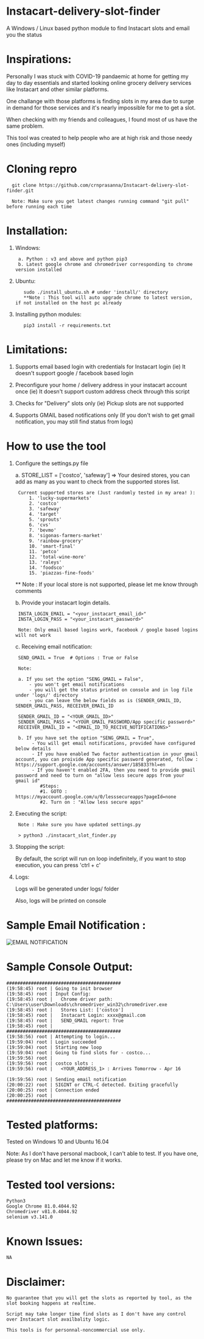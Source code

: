 # Instacart-delivery-slot-finder
A Windows / Linux based python module to find Instacart slots and email you the status

# Inspirations:
Personally I was stuck with COVID-19 pandaemic at home for getting my day to day essentials and started looking online grocery delivery services like Instacart and other similar platforms. 

One challange with those platforms is finding slots in my area due to surge in demand for those services and it's nearly impossible for me to get a slot.

When checking with my friends and colleagues, I found most of us have the same problem.
	
This tool was created to help people who are at high risk and those needy ones (including myself)


# Cloning repro

      git clone https://github.com/crnprasanna/Instacart-delivery-slot-finder.git
      
      Note: Make sure you get latest changes running command "git pull" before running each time


	
# Installation:

1. Windows:

        a. Python : v3 and above and python pip3
        b. Latest google chrome and chromedriver corresponding to chrome version installed
	  
2. Ubuntu:
	
          sudo ./install_ubuntu.sh # under 'install/' directory
          **Note : This tool will auto upgrade chrome to latest version, if not installed on the host pc already
	
  
3. Installing python modules:

          pip3 install -r requirements.txt
		  

# Limitations:

1. Supports email based login with credentials for Instacart login (ie) It doesn't support google / facebook based login

2. Preconfigure your home / delivery address in your instacart account once (ie) It doesn't support custom address check through this script

3. Checks for "Delivery" slots only (ie) Pickup slots are not supported

4. Supports GMAIL based notifications only (If you don't wish to get gmail notification, you may still find status from logs)


# How to use the tool 

1. Configure the settings.py file

	a. STORE_LIST = ['costco', 'safeway'] => Your desired stores, you can add as many as you want to check from the supported stores list.

		Current supported stores are (Just randomly tested in my area! ):
			1. 'lucky-supermarkets'
			2. 'costco'
			3. 'safeway'
			4. 'target'
			5. 'sprouts'
			6. 'cvs'
			7. 'bevmo'
			8. 'sigonas-farmers-market'
			9. 'rainbow-grocery'
			10. 'smart-final'
			11. 'petco'
			12. 'total-wine-more'
			13. 'raleys'
			14. 'foodsco'
			15. 'piazzas-fine-foods'
			
	** Note : If your local store is not supported, please let me know through comments

	b. Provide your instacart login details. 
  
		INSTA_LOGIN_EMAIL = "<your_instacart_email_id>"
		INSTA_LOGIN_PASS = "<your_instacart_password>"
		
		Note: Only email based logins work, facebook / google based logins will not work
		
	c. Receiving email notification:
	
		SEND_GMAIL = True  # Options : True or False
		
		Note: 
		
		a. If you set the option "SENG_GMAIL = False", 
			- you won't get email notifications 
			- you will get the status printed on console and in log file under 'logs/' directory
			- you can leave the below fields as is (SENDER_GMAIL_ID, SENDER_GMAIL_PASS, RECEIVER_EMAIL_ID
		
		SENDER_GMAIL_ID = "<YOUR_GMAIL_ID>"
		SENDER_GMAIL_PASS = "<YOUR_GMAIL_PASSWORD/App specific password>"
		RECEIVER_EMAIL_ID = "<EMAIL_ID_TO_RECIVE_NOTIFICATIONS>"
		
		b. If you have set the option "SENG_GMAIL = True",  
			 - You will get email notifications, provided have configured below details
			 - If you have enabled Two factor authentication in your gmail account, you can proivide App specific password generated, follow : https://support.google.com/accounts/answer/185833?hl=en
			 - If you haven't enabled 2FA, then you need to provide gmail password and need to turn on "allow less secure apps from your gmail id" 
				#Steps:
				#1. GOTO : https://myaccount.google.com/u/0/lesssecureapps?pageId=none
				#2. Turn on : "Allow less secure apps"



2. Executing the script:
		
		Note : Make sure you have updated settings.py
		
		> python3 ./instacart_slot_finder.py
		

3. Stopping the script:

	By default, the script will run on loop indefinitely, if you want to stop execution, you can press 'ctrl + c'
		

4. Logs:
	
	Logs will be generated under logs/ folder
	
	Also, logs will be printed on console
	

# Sample Email Notification : 


![EMAIL NOTIFICATION](https://i.imgur.com/hm6rqb6.png)


		
# Sample Console Output: 

	##########################################
	(19:58:45) root | Going to init browser
	(19:58:45) root | Input Config:
	(19:58:45) root | 	Chrome driver path: C:\Users\user\Downloads\chromedriver_win32\chromedriver.exe
	(19:58:45) root | 	Stores List: ['costco']
	(19:58:45) root | 	Instacart Login: xxxx@gmail.com
	(19:58:45) root | 	SEND_GMAIL report: True
	(19:58:45) root | 
	##########################################
	(19:58:56) root | Attempting to login...
	(19:59:04) root | Login succeeded
	(19:59:04) root | Starting new loop
	(19:59:04) root | Going to find slots for - costco...
	(19:59:56) root | 
	(19:59:56) root | costco slots :
	(19:59:56) root | 	<YOUR_ADDRESS_1> : Arrives Tomorrow - Apr 16

	(19:59:56) root | Sending email notification
	(20:00:22) root | SIGINT or CTRL-C detected. Exiting gracefully
	(20:00:25) root | Connection ended
	(20:00:25) root | 
	##########################################

# Tested platforms:
Tested on Windows 10 and Ubuntu 16.04

Note: As I don't have personal macbook, I can't able to test. If you have one, please try on Mac and let me know if it works.

# Tested tool versions:
	Python3
	Google Chrome 81.0.4044.92
	Chromedriver v81.0.4044.92
	selenium v3.141.0		
	
# Known Issues:

	NA

	
# Disclaimer:

	No guarantee that you will get the slots as reported by tool, as the slot booking happens at realtime.
	
	Script may take longer time find slots as I don't have any control over Instacart slot availbality logic.

	This tools is for personnal-noncommercial use only.
